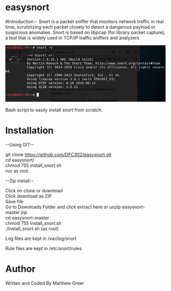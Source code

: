 # easysnort
#Introduction--
Snort is a packet sniffer that monitors network traffic in real time, scrutinizing each packet closely to detect a dangerous payload or suspicious anomalies. Snort is based on libpcap (for library packet capture), a tool that is widely used in TCP/IP traffic sniffers and analyzers

![Snort success](https://github.com/DFC302/easysnort/blob/master/images/snort.png)

Bash script to easily install snort from scratch.

# Installation

--Using GIT--

git clone https://github.com/DFC302/easysnort.git \
cd easysnort/ \
chmod 755 install_snort.sh \
run as root.

--Zip install--

Click on clone or download \
Click download as ZIP \
Save file \
Go to Downloads Folder and click extract here or unzip easysnort-master.zip \
cd easysnort-master \
chmod 755 install_snort.sh \
./install_snort.sh (as root)

Log files are kept in /var/log/snort

Rule files are kept in /etc/snort/rules

# Author
Written and Coded By Matthew Greer
